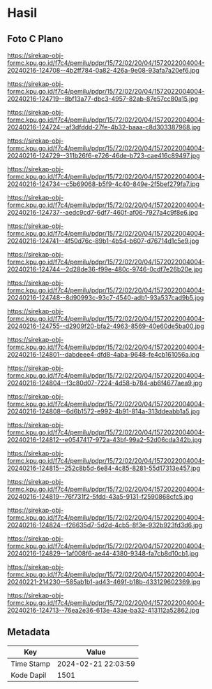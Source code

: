 # Hasil

## Foto C Plano

https://sirekap-obj-formc.kpu.go.id/f7c4/pemilu/pdpr/15/72/02/20/04/1572022004004-20240216-124708--4b2ff784-0a82-426a-9e08-93afa7a20ef6.jpg

https://sirekap-obj-formc.kpu.go.id/f7c4/pemilu/pdpr/15/72/02/20/04/1572022004004-20240216-124719--8bf13a77-dbc3-4957-82ab-87e57cc80a15.jpg

https://sirekap-obj-formc.kpu.go.id/f7c4/pemilu/pdpr/15/72/02/20/04/1572022004004-20240216-124724--af3dfddd-27fe-4b32-baaa-c8d303387968.jpg

https://sirekap-obj-formc.kpu.go.id/f7c4/pemilu/pdpr/15/72/02/20/04/1572022004004-20240216-124729--311b26f6-e726-46de-b723-cae416c89497.jpg

https://sirekap-obj-formc.kpu.go.id/f7c4/pemilu/pdpr/15/72/02/20/04/1572022004004-20240216-124734--c5b69068-b5f9-4c40-849e-2f5bef279fa7.jpg

https://sirekap-obj-formc.kpu.go.id/f7c4/pemilu/pdpr/15/72/02/20/04/1572022004004-20240216-124737--aedc9cd7-6df7-460f-af06-7927a4c9f8e6.jpg

https://sirekap-obj-formc.kpu.go.id/f7c4/pemilu/pdpr/15/72/02/20/04/1572022004004-20240216-124741--4f50d76c-89b1-4b54-b607-d76714d1c5e9.jpg

https://sirekap-obj-formc.kpu.go.id/f7c4/pemilu/pdpr/15/72/02/20/04/1572022004004-20240216-124744--2d28de36-f99e-480c-9746-0cdf7e26b20e.jpg

https://sirekap-obj-formc.kpu.go.id/f7c4/pemilu/pdpr/15/72/02/20/04/1572022004004-20240216-124748--8d90993c-93c7-4540-adb1-93a537cad9b5.jpg

https://sirekap-obj-formc.kpu.go.id/f7c4/pemilu/pdpr/15/72/02/20/04/1572022004004-20240216-124755--d2909f20-bfa2-4963-8569-40e60de5ba00.jpg

https://sirekap-obj-formc.kpu.go.id/f7c4/pemilu/pdpr/15/72/02/20/04/1572022004004-20240216-124801--dabdeee4-dfd8-4aba-9648-fe4cb161056a.jpg

https://sirekap-obj-formc.kpu.go.id/f7c4/pemilu/pdpr/15/72/02/20/04/1572022004004-20240216-124804--f3c80d07-7224-4d58-b784-ab6f4677aea9.jpg

https://sirekap-obj-formc.kpu.go.id/f7c4/pemilu/pdpr/15/72/02/20/04/1572022004004-20240216-124808--6d6b1572-e992-4b91-814a-313ddeabb1a5.jpg

https://sirekap-obj-formc.kpu.go.id/f7c4/pemilu/pdpr/15/72/02/20/04/1572022004004-20240216-124812--e0547417-972a-43bf-99a2-52d06cda342b.jpg

https://sirekap-obj-formc.kpu.go.id/f7c4/pemilu/pdpr/15/72/02/20/04/1572022004004-20240216-124815--252c8b5d-6e84-4c85-8281-55d17313e457.jpg

https://sirekap-obj-formc.kpu.go.id/f7c4/pemilu/pdpr/15/72/02/20/04/1572022004004-20240216-124819--76f731f2-5fdd-43a5-9131-f2590868cfc5.jpg

https://sirekap-obj-formc.kpu.go.id/f7c4/pemilu/pdpr/15/72/02/20/04/1572022004004-20240216-124824--f26635d7-5d2d-4cb5-8f3e-932b923fd3d6.jpg

https://sirekap-obj-formc.kpu.go.id/f7c4/pemilu/pdpr/15/72/02/20/04/1572022004004-20240216-124829--1af008f6-ae44-4380-9348-fa7cb8d10cb1.jpg

https://sirekap-obj-formc.kpu.go.id/f7c4/pemilu/pdpr/15/72/02/20/04/1572022004004-20240221-214230--585ab1b1-ad43-469f-b18b-433129602369.jpg

https://sirekap-obj-formc.kpu.go.id/f7c4/pemilu/pdpr/15/72/02/20/04/1572022004004-20240216-124713--76ea2e36-613e-43ae-ba32-413112a52862.jpg


## Metadata

| Key        | Value               |
| ---------- | ------------------- |
| Time Stamp | 2024-02-21 22:03:59 |
| Kode Dapil | 1501                |



